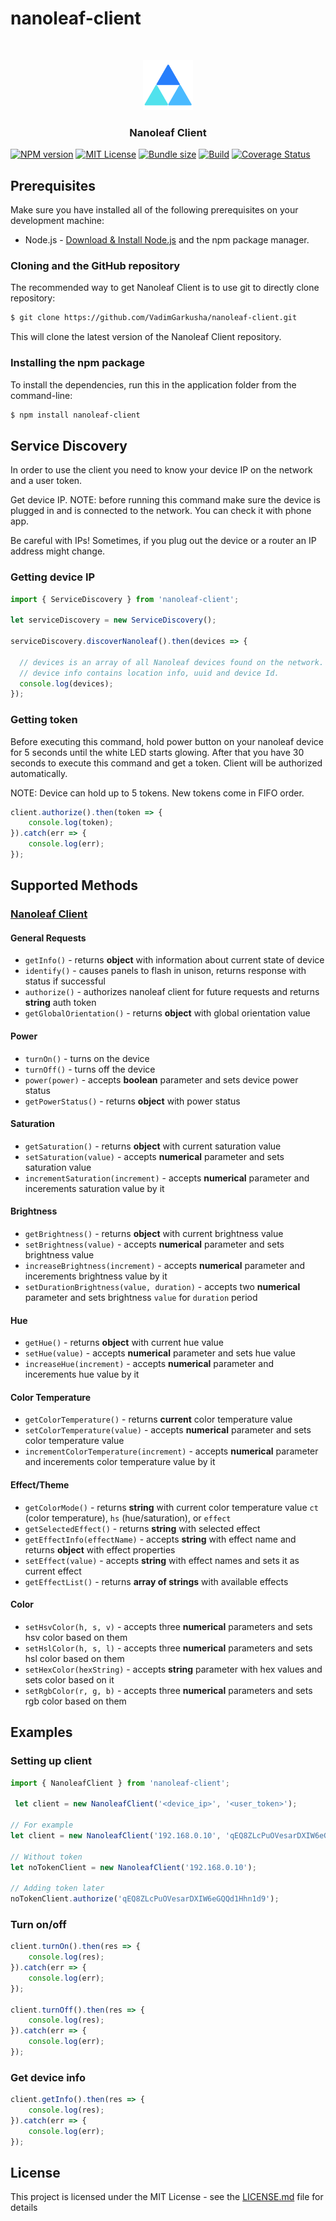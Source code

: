 # nanoleaf-client

<br />
<p align="center">
  <a>
    <img src="./resources/logo.png" alt="Logo" width="80" height="80">
  </a>

  <h3 align="center">Nanoleaf Client</h3>
</p>

[![NPM version](https://img.shields.io/npm/v/nanoleaf-client)](https://www.npmjs.com/package/nanoleaf-client)
[![MIT License](https://img.shields.io/npm/l/nanoleaf-client)](https://img.shields.io/npm/l/nanoleaf-client)
[![Bundle size](https://img.shields.io/bundlephobia/min/nanoleaf-client)](https://img.shields.io/bundlephobia/min/nanoleaf-client)
[![Build](https://img.shields.io/travis/com/VadimGarkusha/nanoleaf-client)](https://travis-ci.com/VadimGarkusha/nanoleaf-client)
[![Coverage Status](https://coveralls.io/repos/github/VadimGarkusha/nanoleaf-client/badge.svg)](https://coveralls.io/github/VadimGarkusha/nanoleaf-client)

## Prerequisites
Make sure you have installed all of the following prerequisites on your development machine:
* Node.js - [Download & Install Node.js](https://nodejs.org/en/download/) and the npm package manager.

### Cloning and the GitHub repository
The recommended way to get Nanoleaf Client is to use git to directly clone repository:

```bash
$ git clone https://github.com/VadimGarkusha/nanoleaf-client.git
```

This will clone the latest version of the Nanoleaf Client repository.

### Installing the npm package
To install the dependencies, run this in the application folder from the command-line:

```bash
$ npm install nanoleaf-client
```

## Service Discovery

In order to use the client you need to know your device IP on the network and a user token.

Get device IP. NOTE: before running this command make sure the device is plugged in and is connected to the network. You can check it with phone app.

Be careful with IPs! Sometimes, if you plug out the device or a router an IP address might change.

### Getting device IP
```javascript
import { ServiceDiscovery } from 'nanoleaf-client';

let serviceDiscovery = new ServiceDiscovery();

serviceDiscovery.discoverNanoleaf().then(devices => {

  // devices is an array of all Nanoleaf devices found on the network.
  // device info contains location info, uuid and device Id.
  console.log(devices);
});
```

### Getting token
Before executing this command, hold power button on your nanoleaf device for 5 seconds until the white LED starts glowing. After that you have 30 seconds to execute this command and get a token. Client will be authorized automatically.

NOTE: Device can hold up to 5 tokens. New tokens come in FIFO order.
```javascript
client.authorize().then(token => {
    console.log(token);
}).catch(err => {
    console.log(err);
});
```

## Supported Methods

### [Nanoleaf Client](https://github.com/VadimGarkusha/nanoleaf-client/blob/master/src/nanoleaf-client.js)

#### General Requests

* `getInfo()` - returns __object__ with information about current state of device
* `identify()` - causes panels to flash in unison, returns response with status if successful
* `authorize()` - authorizes nanoleaf client for future requests and returns __string__ auth token
* `getGlobalOrientation()` - returns __object__ with global orientation value

#### Power
* `turnOn()` - turns on the device
* `turnOff()` - turns off the device
* `power(power)` - accepts __boolean__ parameter and sets device power status
* `getPowerStatus()` - returns __object__ with power status

#### Saturation
* `getSaturation()` - returns __object__ with current saturation value
* `setSaturation(value)` - accepts __numerical__ parameter and sets saturation value
* `incrementSaturation(increment)` - accepts __numerical__ parameter and incerements saturation value by it

#### Brightness
* `getBrightness()` - returns __object__ with current brightness value
* `setBrightness(value)` - accepts __numerical__ parameter and sets brightness value
* `increaseBrightness(increment)` - accepts __numerical__ parameter and incerements brightness value by it
* `setDurationBrightness(value, duration)` - accepts two __numerical__ parameter and sets brightness `value` for `duration` period

#### Hue
* `getHue()` - returns __object__ with current hue value
* `setHue(value)` - accepts __numerical__ parameter and sets hue value
* `increaseHue(increment)` - accepts __numerical__ parameter and incerements hue value by it

#### Color Temperature
* `getColorTemperature()` - returns __current__ color temperature value
* `setColorTemperature(value)` - accepts __numerical__ parameter and sets color temperature value
* `incrementColorTemperature(increment)` - accepts __numerical__ parameter and incerements color temperature value by it

#### Effect/Theme
* `getColorMode()` - returns __string__ with current color temperature value `ct` (color temperature), `hs` (hue/saturation), or `effect`
* `getSelectedEffect()` - returns __string__ with selected effect
* `getEffectInfo(effectName)` - accepts __string__ with effect name and returns __object__ with effect properties
* `setEffect(value)` - accepts __string__ with effect names and sets it as current effect
* `getEffectList()` - returns __array of strings__ with available effects

#### Color
* `setHsvColor(h, s, v)` - accepts three __numerical__ parameters and sets hsv color based on them 
* `setHslColor(h, s, l)` - accepts three __numerical__ parameters and sets hsl color based on them 
* `setHexColor(hexString)` - accepts __string__ parameter with hex values and sets color based on it
* `setRgbColor(r, g, b)` - accepts three __numerical__ parameters and sets rgb color based on them 

## Examples

### Setting up client
```javascript
import { NanoleafClient } from 'nanoleaf-client';

 let client = new NanoleafClient('<device_ip>', '<user_token>');

// For example
let client = new NanoleafClient('192.168.0.10', 'qEQ8ZLcPuOVesarDXIW6eGQQd1Hhn1d9');

// Without token
let noTokenClient = new NanoleafClient('192.168.0.10');

// Adding token later
noTokenClient.authorize('qEQ8ZLcPuOVesarDXIW6eGQQd1Hhn1d9');
```

### Turn on/off
```javascript
client.turnOn().then(res => {
    console.log(res);
}).catch(err => {
    console.log(err);
});

client.turnOff().then(res => {
    console.log(res);
}).catch(err => {
    console.log(err);
});
```

### Get device info
```javascript
client.getInfo().then(res => {
    console.log(res);
}).catch(err => {
    console.log(err);
});
```

## License
This project is licensed under the MIT License - see the [LICENSE.md](LICENSE.md) file for details
